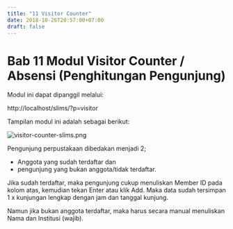 ```yaml
---
title: "11 Visitor Counter"
date: 2018-10-26T20:57:00+07:00
draft: false
---
```


# Bab 11 Modul Visitor Counter / Absensi (Penghitungan Pengunjung)

Modul ini dapat dipanggil melalui:

http://localhost/slims/?p=visitor

Tampilan modul ini adalah sebagai berikut:

![visitor-counter-slims.png](/assets/visitor-counter-slims.png)

Pengunjung perpustakaan dibedakan menjadi 2; 
* Anggota yang sudah terdaftar dan 
* pengunjung yang bukan anggota/tidak terdaftar.

Jika sudah terdaftar, maka pengunjung cukup menuliskan Member ID pada kolom atas, kemudian tekan Enter atau klik Add. Maka data sudah tersimpan 1 x kunjungan lengkap dengan jam dan tanggal kunjung. 

Namun jika bukan anggota terdaftar, maka harus secara manual menuliskan Nama dan Institusi (wajib).
